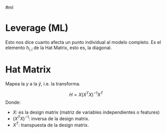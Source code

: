 #ml 

# Leverage (ML)

Esto nos dice cuanto afecta un punto individual al modelo completo. Es el elemento $h_{i,i}$ de la Hat Matrix, esto es, la diagonal.

# Hat Matrix 

Mapea la $y$ a la $\hat{y}$, i.e. la transforma. 

$$H=X(X^TX)^{-1}X^T$$
Donde: 
- $X$: es la design matrix (matriz de variables independientes o features)
- $(X^TX)^{-1}$: inversa de la design matrix. 
- $X^T$: transpuesta de la design matrix. 


